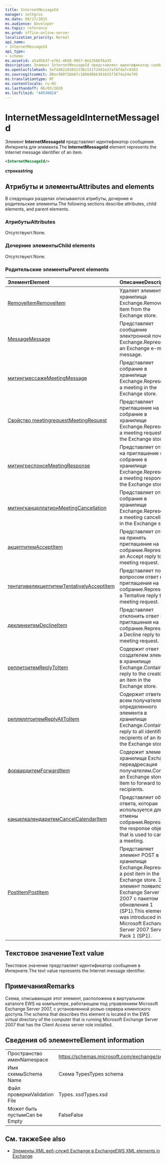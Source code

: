 ```yaml
---
title: InternetMessageId
manager: sethgros
ms.date: 09/17/2015
ms.audience: Developer
ms.topic: reference
ms.prod: office-online-server
localization_priority: Normal
api_name:
- InternetMessageId
api_type:
- schema
ms.assetid: a5a9563f-e761-4658-9957-0e13566f6a35
description: Элемент InternetMessageId представляет идентификатор сообщения Интернета для элемента.
ms.openlocfilehash: 5ef4d62103052336c531f2d41e37a7bf4afc9103
ms.sourcegitcommit: 88ec988f2bb67c1866d06b361615f3674a24e795
ms.translationtype: MT
ms.contentlocale: ru-RU
ms.lasthandoff: 06/03/2020
ms.locfileid: "44530024"
---
```

# <a name="internetmessageid"></a><span data-ttu-id="c9844-103">InternetMessageId</span><span class="sxs-lookup"><span data-stu-id="c9844-103">InternetMessageId</span></span>

<span data-ttu-id="c9844-104">Элемент **InternetMessageId** представляет идентификатор сообщения Интернета для элемента.</span><span class="sxs-lookup"><span data-stu-id="c9844-104">The **InternetMessageId** element represents the Internet message identifier of an item.</span></span> 
  
```xml
<InternetMessageId/>
```

 <span data-ttu-id="c9844-105">**строка**</span><span class="sxs-lookup"><span data-stu-id="c9844-105">**string**</span></span>
## <a name="attributes-and-elements"></a><span data-ttu-id="c9844-106">Атрибуты и элементы</span><span class="sxs-lookup"><span data-stu-id="c9844-106">Attributes and elements</span></span>

<span data-ttu-id="c9844-107">В следующих разделах описываются атрибуты, дочерние и родительские элементы.</span><span class="sxs-lookup"><span data-stu-id="c9844-107">The following sections describe attributes, child elements, and parent elements.</span></span>
  
### <a name="attributes"></a><span data-ttu-id="c9844-108">Атрибуты</span><span class="sxs-lookup"><span data-stu-id="c9844-108">Attributes</span></span>

<span data-ttu-id="c9844-109">Отсутствуют.</span><span class="sxs-lookup"><span data-stu-id="c9844-109">None.</span></span>
  
### <a name="child-elements"></a><span data-ttu-id="c9844-110">Дочерние элементы</span><span class="sxs-lookup"><span data-stu-id="c9844-110">Child elements</span></span>

<span data-ttu-id="c9844-111">Отсутствуют.</span><span class="sxs-lookup"><span data-stu-id="c9844-111">None.</span></span>
  
### <a name="parent-elements"></a><span data-ttu-id="c9844-112">Родительские элементы</span><span class="sxs-lookup"><span data-stu-id="c9844-112">Parent elements</span></span>

|<span data-ttu-id="c9844-113">**Элемент**</span><span class="sxs-lookup"><span data-stu-id="c9844-113">**Element**</span></span>|<span data-ttu-id="c9844-114">**Описание**</span><span class="sxs-lookup"><span data-stu-id="c9844-114">**Description**</span></span>|
|:-----|:-----|
|[<span data-ttu-id="c9844-115">RemoveItem</span><span class="sxs-lookup"><span data-stu-id="c9844-115">RemoveItem</span></span>](removeitem.md) <br/> |<span data-ttu-id="c9844-116">Удаляет элемент из хранилища Exchange.</span><span class="sxs-lookup"><span data-stu-id="c9844-116">Removes an item from the Exchange store.</span></span>  <br/> |
|[<span data-ttu-id="c9844-117">Message</span><span class="sxs-lookup"><span data-stu-id="c9844-117">Message</span></span>](message-ex15websvcsotherref.md) <br/> |<span data-ttu-id="c9844-118">Представляет сообщение электронной почты Exchange.</span><span class="sxs-lookup"><span data-stu-id="c9844-118">Represents an Exchange e-mail message.</span></span>  <br/> |
|[<span data-ttu-id="c9844-119">митингмессаже</span><span class="sxs-lookup"><span data-stu-id="c9844-119">MeetingMessage</span></span>](meetingmessage.md) <br/> |<span data-ttu-id="c9844-120">Представляет собрание в хранилище Exchange.</span><span class="sxs-lookup"><span data-stu-id="c9844-120">Represents a meeting in the Exchange store.</span></span>  <br/> |
|[<span data-ttu-id="c9844-121">Свойство meetingrequest</span><span class="sxs-lookup"><span data-stu-id="c9844-121">MeetingRequest</span></span>](meetingrequest.md) <br/> |<span data-ttu-id="c9844-122">Представляет приглашение на собрание в хранилище Exchange.</span><span class="sxs-lookup"><span data-stu-id="c9844-122">Represents a meeting request in the Exchange store.</span></span>  <br/> |
|[<span data-ttu-id="c9844-123">митингреспонсе</span><span class="sxs-lookup"><span data-stu-id="c9844-123">MeetingResponse</span></span>](meetingresponse.md) <br/> |<span data-ttu-id="c9844-124">Представляет ответ на приглашение на собрание в хранилище Exchange.</span><span class="sxs-lookup"><span data-stu-id="c9844-124">Represents a meeting response in the Exchange store.</span></span>  <br/> |
|[<span data-ttu-id="c9844-125">митингканцеллатион</span><span class="sxs-lookup"><span data-stu-id="c9844-125">MeetingCancellation</span></span>](meetingcancellation.md) <br/> |<span data-ttu-id="c9844-126">Представляет отмену собрания в хранилище Exchange.</span><span class="sxs-lookup"><span data-stu-id="c9844-126">Represents a meeting cancellation in the Exchange store.</span></span>  <br/> |
|[<span data-ttu-id="c9844-127">акцептитем</span><span class="sxs-lookup"><span data-stu-id="c9844-127">AcceptItem</span></span>](acceptitem.md) <br/> |<span data-ttu-id="c9844-128">Представляет ответ на принять приглашение на собрание.</span><span class="sxs-lookup"><span data-stu-id="c9844-128">Represents an Accept reply to a meeting request.</span></span>  <br/> |
|[<span data-ttu-id="c9844-129">тентативелякцептитем</span><span class="sxs-lookup"><span data-stu-id="c9844-129">TentativelyAcceptItem</span></span>](tentativelyacceptitem.md) <br/> |<span data-ttu-id="c9844-130">Представляет под вопросом ответ на приглашения на собрание.</span><span class="sxs-lookup"><span data-stu-id="c9844-130">Represents a Tentative reply to a meeting request.</span></span>  <br/> |
|[<span data-ttu-id="c9844-131">деклинеитем</span><span class="sxs-lookup"><span data-stu-id="c9844-131">DeclineItem</span></span>](declineitem.md) <br/> |<span data-ttu-id="c9844-132">Представляет отклонить ответ на приглашения на собрание.</span><span class="sxs-lookup"><span data-stu-id="c9844-132">Represents a Decline reply to a meeting request.</span></span>  <br/> |
|[<span data-ttu-id="c9844-133">реплитоитем</span><span class="sxs-lookup"><span data-stu-id="c9844-133">ReplyToItem</span></span>](replytoitem.md) <br/> |<span data-ttu-id="c9844-134">Содержит ответ создателем элемента в хранилище Exchange.</span><span class="sxs-lookup"><span data-stu-id="c9844-134">Contains a reply to the creator of an item in the Exchange store.</span></span>  <br/> |
|[<span data-ttu-id="c9844-135">репляллтоитем</span><span class="sxs-lookup"><span data-stu-id="c9844-135">ReplyAllToItem</span></span>](replyalltoitem.md) <br/> |<span data-ttu-id="c9844-136">Содержит ответить всем получателям определенного элемента в хранилище Exchange.</span><span class="sxs-lookup"><span data-stu-id="c9844-136">Contains a reply to all identified recipients of an item in the Exchange store.</span></span>  <br/> |
|[<span data-ttu-id="c9844-137">форвардитем</span><span class="sxs-lookup"><span data-stu-id="c9844-137">ForwardItem</span></span>](forwarditem.md) <br/> |<span data-ttu-id="c9844-138">Содержит элемент хранилища Exchange переадресация получателям.</span><span class="sxs-lookup"><span data-stu-id="c9844-138">Contains an Exchange store item to forward to recipients.</span></span>  <br/> |
|[<span data-ttu-id="c9844-139">канцелкалендаритем</span><span class="sxs-lookup"><span data-stu-id="c9844-139">CancelCalendarItem</span></span>](cancelcalendaritem.md) <br/> |<span data-ttu-id="c9844-140">Представляет объект ответа, которая используется для отмены собрания.</span><span class="sxs-lookup"><span data-stu-id="c9844-140">Represents the response object that is used to cancel a meeting.</span></span>  <br/> |
|[<span data-ttu-id="c9844-141">PostItem</span><span class="sxs-lookup"><span data-stu-id="c9844-141">PostItem</span></span>](postitem.md) <br/> |<span data-ttu-id="c9844-142">Представляет элемент POST в хранилище Exchange.</span><span class="sxs-lookup"><span data-stu-id="c9844-142">Represents a post item in the Exchange store.</span></span> <span data-ttu-id="c9844-143">Этот элемент появился в Exchange Server 2007 с пакетом обновления 1 (SP1).</span><span class="sxs-lookup"><span data-stu-id="c9844-143">This element was introduced in Microsoft Exchange Server 2007 Service Pack 1 (SP1).</span></span>  <br/> |
   
## <a name="text-value"></a><span data-ttu-id="c9844-144">Текстовое значение</span><span class="sxs-lookup"><span data-stu-id="c9844-144">Text value</span></span>

<span data-ttu-id="c9844-145">Текстовое значение представляет идентификатор сообщения в Интернете.</span><span class="sxs-lookup"><span data-stu-id="c9844-145">The text value represents the Internet message identifier.</span></span>
  
## <a name="remarks"></a><span data-ttu-id="c9844-146">Примечания</span><span class="sxs-lookup"><span data-stu-id="c9844-146">Remarks</span></span>

<span data-ttu-id="c9844-147">Схема, описывающая этот элемент, расположена в виртуальном каталоге EWS на компьютере, работающем под управлением Microsoft Exchange Server 2007, с установленной ролью сервера клиентского доступа.</span><span class="sxs-lookup"><span data-stu-id="c9844-147">The schema that describes this element is located in the EWS virtual directory of the computer that is running Microsoft Exchange Server 2007 that has the Client Access server role installed.</span></span>
  
## <a name="element-information"></a><span data-ttu-id="c9844-148">Сведения об элементе</span><span class="sxs-lookup"><span data-stu-id="c9844-148">Element information</span></span>

|||
|:-----|:-----|
|<span data-ttu-id="c9844-149">Пространство имен</span><span class="sxs-lookup"><span data-stu-id="c9844-149">Namespace</span></span>  <br/> |https://schemas.microsoft.com/exchange/services/2006/types  <br/> |
|<span data-ttu-id="c9844-150">Имя схемы</span><span class="sxs-lookup"><span data-stu-id="c9844-150">Schema Name</span></span>  <br/> |<span data-ttu-id="c9844-151">Схема Types</span><span class="sxs-lookup"><span data-stu-id="c9844-151">Types schema</span></span>  <br/> |
|<span data-ttu-id="c9844-152">Файл проверки</span><span class="sxs-lookup"><span data-stu-id="c9844-152">Validation File</span></span>  <br/> |<span data-ttu-id="c9844-153">Types. xsd</span><span class="sxs-lookup"><span data-stu-id="c9844-153">Types.xsd</span></span>  <br/> |
|<span data-ttu-id="c9844-154">Может быть пустым</span><span class="sxs-lookup"><span data-stu-id="c9844-154">Can be Empty</span></span>  <br/> |<span data-ttu-id="c9844-155">False</span><span class="sxs-lookup"><span data-stu-id="c9844-155">False</span></span>  <br/> |
   
## <a name="see-also"></a><span data-ttu-id="c9844-156">См. также</span><span class="sxs-lookup"><span data-stu-id="c9844-156">See also</span></span>



- [<span data-ttu-id="c9844-157">Элементы XML веб-служб Exchange в Exchange</span><span class="sxs-lookup"><span data-stu-id="c9844-157">EWS XML elements in Exchange</span></span>](ews-xml-elements-in-exchange.md)

